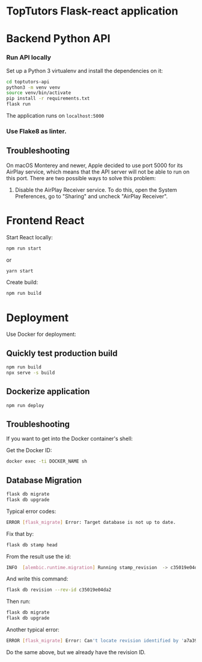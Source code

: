 TopTutors Flask-react application
===============

# Backend Python API
### Run API locally

Set up a Python 3 virtualenv and install the dependencies on it:

```bash
cd toptutors-api
python3 -m venv venv
source venv/bin/activate
pip install -r requirements.txt
flask run
```
The application runs on `localhost:5000`

### Use Flake8 as linter.

## Troubleshooting

On macOS Monterey and newer, Apple decided to use port 5000 for its AirPlay
service, which means that the API server will not be able to run on
this port. There are two possible ways to solve this problem:

1. Disable the AirPlay Receiver service. To do this, open the System
Preferences, go to "Sharing" and uncheck "AirPlay Receiver".


# Frontend React
Start React locally:
```bash
npm run start
```
or 
```bash
yarn start
```

Create build:
```bash
npm run build
```

# Deployment
Use Docker for deployment:

## Quickly test production build
```bash
npm run build
npx serve -s build
```

## Dockerize application
```bash
npm run deploy
```



## Troubleshooting
If you want to get into the Docker container's shell:

Get the Docker ID:

```bash
docker exec -ti DOCKER_NAME sh
```

## Database Migration

```bash
flask db migrate
flask db upgrade
```

Typical error codes:
```bash
ERROR [flask_migrate] Error: Target database is not up to date.
```

Fix that by:

```bash
flask db stamp head
```

From the result use the id:

```bash
INFO  [alembic.runtime.migration] Running stamp_revision  -> c35019e04da2
```

And write this command:

```bash
flask db revision --rev-id c35019e04da2
```

Then run:
```bash
flask db migrate
flask db upgrade
```

Another typical error:

```bash
ERROR [flask_migrate] Error: Can't locate revision identified by 'a7a398b4ecdb'
```

Do the same above, but we already have the revision ID.